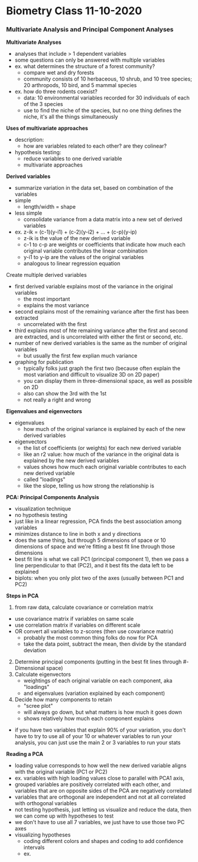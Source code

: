 # Biometry Class 11-10-2020

### Multivariate Analysis and Principal Component Analyses

**Multivariate Analyses**
- analyses that include > 1 dependent variables
- some questions can only be answered with multiple variables
- ex. what determines the structure of a forest community?
  - compare wet and dry forests
  - community consists of 10 herbaceous, 10 shrub, and 10 tree species; 20 arthropods, 10 bird, and 5 mammal species
- ex. how do three rodents coexist?
  - data: 10 environmental variables recorded for 30 individuals of each of the 3 species
  - use to find the niche of the species, but no one thing defines the niche, it's all the things simultaneously

**Uses of multivariate approaches**
- description: 
  - how are variables related to each other? are they colinear?
- hypothesis testing:
  - reduce variables to one derived variable
  - multivariate approaches

**Derived variables**
- summarize variation in the data set, based on combination of the variables
- simple
  - length/width = shape
- less simple
  -  consolidate variance from a data matrix into a new set of derived variables
- ex.
  z-ik = (c-1)(y-i1) + (c-2)(y-i2) + ... + (c-p)(y-ip)
  - z-ik is the value of the new derived variable
  - c-1 to c-p are weights or coefficients that indicate how much each original variable contributes the linear combination
  - y-i1 to y-ip are the values of the original variables
  - analogous to linear regression equation

Create multiple derived variables
- first derived variable explains most of the variance in the original variables
  - the most important
  - explains the most variance
- second explains most of the remaining variance after the first has been extracted
  - uncorrelated with the first
- third explains most of hte remaining variance after the first and second are extracted, and is uncorrelated with either the first or second, etc.
- number of new derived variables is the same as the number of original variables
  - but usually the first few explian much variance
- graphing for publication
  - typically folks just graph the first two (because often explain the most variation and difficult to visualize 3D on 2D paper)
  - you can display them in three-dimensional space, as well as possible on 2D
  - also can show the 3rd with the 1st
  - not really a right and wrong

**Eigenvalues and eigenvectors**
- eigenvalues
  - how much of the original variance is explained by each of the new derived variables
- eigenvectors
  - the list of coefficients (or weights) for each new derived variable
  - like an r2 value: how much of the variance in the original data is explained by the new derived variables
  - values shows how much each original variable contributes to each new derived variable
  - called "loadings"
  - like the slope, telling us how strong the relationship is

**PCA: Principal Components Analysis**
- visualization technique
- no hypothesis testing
- just like in a linear regression, PCA finds the best association among variables
- minimizes distance to line in both x and y directions
- does the same thing, but through 5 dimensions of space or 10 dimensions of space and we're fitting a best fit line through those dimensions
- best fit line is what we call PC1 (principal component 1), then we pass a line perpendicular to that (PC2), and it best fits the data left to be explained
- biplots: when you only plot two of the axes (usually between PC1 and PC2)

**Steps in PCA**
1. from raw data, calculate covariance or correlation matrix
  - use covariance matrix if variables on same scale
  - use correlation matrix if variables on different scale
  - OR convert all variables to z-scores (then use covariance matrix)
    - probably the most common thing folks do now for PCA
    - take the data point, subtract the mean, then divide by the standard deviation
2. Determine principal components (putting in the best fit lines through #-Dimensional space)
3. Calculate eigenvectors
    - weightings of each original variable on each component, aka "loadings"
    - and eigenvalues (variation explained by each component)
4. Decide how many components to retain
    - "scree plot"
    - will always go down, but what matters is how much it goes down
    - shows relatively how much each component explains
- if you have two variables that explain 90% of your variation, you don't have to try to use all of your 10 or whatever variables to run your analysis, you can just use the main 2 or 3 variables to run your stats

**Reading a PCA**
- loading value corresponds to how well the new derived variable aligns with the original variable (PC1 or PC2)
- ex. variables with high loading values close to parallel with PCA1 axis, 
- grouped variables are positively correlated with each other, and variables that are on opposite sides of the PCA are negatively correlated
- variables that are orthogonal are independent and not at all correlated with orthogonal variables
- not testing hypothesis, just letting us visualize and reduce the data, then we can come up with hypotheses to test
- we don't have to use all 7 variables, we just have to use those two PC axes
- visualizing hypotheses
  - coding different colors and shapes and coding to add confidence intervals
  - ex. 









